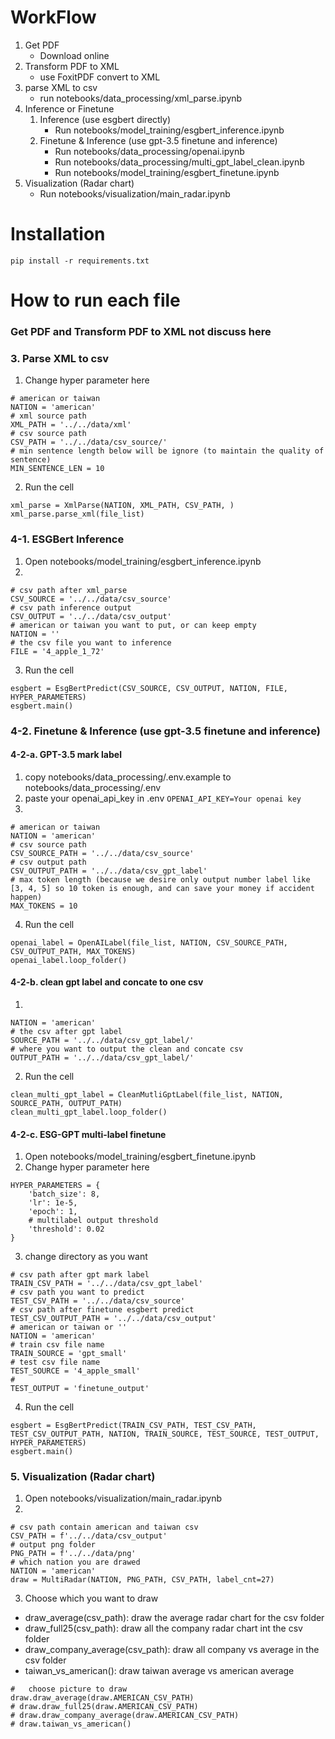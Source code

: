 # WorkFlow

1. Get PDF
   - Download online
2. Transform PDF to XML
   - use FoxitPDF convert to XML
3. parse XML to csv
   - run notebooks/data_processing/xml_parse.ipynb
4. Inference or Finetune
   1. Inference (use esgbert directly)
      - Run notebooks/model_training/esgbert_inference.ipynb
   2. Finetune & Inference (use gpt-3.5 finetune and inference)
      - Run notebooks/data_processing/openai.ipynb
      - Run notebooks/data_processing/multi_gpt_label_clean.ipynb
      - Run notebooks/model_training/esgbert_finetune.ipynb
5. Visualization (Radar chart)
   - Run notebooks/visualization/main_radar.ipynb

# Installation

`pip install -r requirements.txt`

# How to run each file

### Get PDF and Transform PDF to XML not discuss here

### 3. Parse XML to csv

1. Change hyper parameter here

```
# american or taiwan
NATION = 'american'
# xml source path
XML_PATH = '../../data/xml'
# csv source path
CSV_PATH = '../../data/csv_source/'
# min sentence length below will be ignore (to maintain the quality of sentence)
MIN_SENTENCE_LEN = 10
```

2. Run the cell

```
xml_parse = XmlParse(NATION, XML_PATH, CSV_PATH, )
xml_parse.parse_xml(file_list)
```

### 4-1. ESGBert Inference

1. Open notebooks/model_training/esgbert_inference.ipynb
2.

```
# csv path after xml_parse
CSV_SOURCE = '../../data/csv_source'
# csv path inference output
CSV_OUTPUT = '../../data/csv_output'
# american or taiwan you want to put, or can keep empty
NATION = ''
# the csv file you want to inference
FILE = '4_apple_1_72'
```

3. Run the cell

```
esgbert = EsgBertPredict(CSV_SOURCE, CSV_OUTPUT, NATION, FILE, HYPER_PARAMETERS)
esgbert.main()
```

### 4-2. Finetune & Inference (use gpt-3.5 finetune and inference)

#### 4-2-a. GPT-3.5 mark label

1. copy notebooks/data_processing/.env.example to notebooks/data_processing/.env
2. paste your openai_api_key in .env
   `OPENAI_API_KEY=Your openai key`
3.

```
# american or taiwan
NATION = 'american'
# csv source path
CSV_SOURCE_PATH = '../../data/csv_source'
# csv output path
CSV_OUTPUT_PATH = '../../data/csv_gpt_label'
# max token length (because we desire only output number label like [3, 4, 5] so 10 token is enough, and can save your money if accident happen)
MAX_TOKENS = 10
```

4. Run the cell

```
openai_label = OpenAILabel(file_list, NATION, CSV_SOURCE_PATH, CSV_OUTPUT_PATH, MAX_TOKENS)
openai_label.loop_folder()
```

#### 4-2-b. clean gpt label and concate to one csv

1.

```
NATION = 'american'
# the csv after gpt label
SOURCE_PATH = '../../data/csv_gpt_label/'
# where you want to output the clean and concate csv
OUTPUT_PATH = '../../data/csv_gpt_label/'
```

2. Run the cell

```
clean_multi_gpt_label = CleanMutliGptLabel(file_list, NATION, SOURCE_PATH, OUTPUT_PATH)
clean_multi_gpt_label.loop_folder()
```

#### 4-2-c. ESG-GPT multi-label finetune

1. Open notebooks/model_training/esgbert_finetune.ipynb
2. Change hyper parameter here

```
HYPER_PARAMETERS = {
    'batch_size': 8,
    'lr': 1e-5,
    'epoch': 1,
    # multilabel output threshold
    'threshold': 0.02
}
```

3. change directory as you want

```
# csv path after gpt mark label
TRAIN_CSV_PATH = '../../data/csv_gpt_label'
# csv path you want to predict
TEST_CSV_PATH = '../../data/csv_source'
# csv path after finetune esgbert predict
TEST_CSV_OUTPUT_PATH = '../../data/csv_output'
# american or taiwan or ''
NATION = 'american'
# train csv file name
TRAIN_SOURCE = 'gpt_small'
# test csv file name
TEST_SOURCE = '4_apple_small'
#
TEST_OUTPUT = 'finetune_output'
```

4. Run the cell

```
esgbert = EsgBertPredict(TRAIN_CSV_PATH, TEST_CSV_PATH, TEST_CSV_OUTPUT_PATH, NATION, TRAIN_SOURCE, TEST_SOURCE, TEST_OUTPUT, HYPER_PARAMETERS)
esgbert.main()
```

### 5. Visualization (Radar chart)

1. Open notebooks/visualization/main_radar.ipynb
2.

```
# csv path contain american and taiwan csv
CSV_PATH = f'../../data/csv_output'
# output png folder
PNG_PATH = f'../../data/png'
# which nation you are drawed
NATION = 'american'
draw = MultiRadar(NATION, PNG_PATH, CSV_PATH, label_cnt=27)
```

3. Choose which you want to draw

- draw_average(csv_path): draw the average radar chart for the csv folder
- draw_full25(csv_path): draw all the company radar chart int the csv folder
- draw_company_average(csv_path): draw all company vs average in the csv folder
- taiwan_vs_american(): draw taiwan average vs american average

```
#   choose picture to draw
draw.draw_average(draw.AMERICAN_CSV_PATH)
# draw.draw_full25(draw.AMERICAN_CSV_PATH)
# draw.draw_company_average(draw.AMERICAN_CSV_PATH)
# draw.taiwan_vs_american()
```

